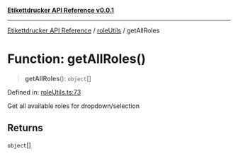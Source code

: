 [**Etikettdrucker API Reference v0.0.1**](../../README.md)

***

[Etikettdrucker API Reference](../../modules.md) / [roleUtils](../README.md) / getAllRoles

# Function: getAllRoles()

> **getAllRoles**(): `object`[]

Defined in: [roleUtils.ts:73](https://github.com/JayeshKakkad-Rotoclear/Etikettdruck/blob/main/src/lib/roleUtils.ts#L73)

Get all available roles for dropdown/selection

## Returns

`object`[]
